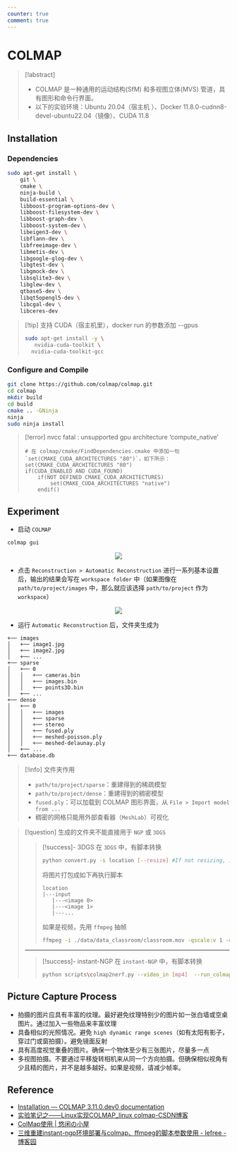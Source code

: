 ```yaml
---
counter: true
comment: true
---
```


# COLMAP

> [!abstract]
> - COLMAP 是一种通用的运动结构(SfM) 和多视图立体(MVS) 管道，具有图形和命令行界面。
> - 以下的实验环境：Ubuntu 20.04（宿主机 ）、Docker 11.8.0-cudnn8-devel-ubuntu22.04（镜像）、CUDA 11.8


## Installation

### Dependencies

```bash
sudo apt-get install \
    git \
    cmake \
    ninja-build \
    build-essential \
    libboost-program-options-dev \
    libboost-filesystem-dev \
    libboost-graph-dev \
    libboost-system-dev \
    libeigen3-dev \
    libflann-dev \
    libfreeimage-dev \
    libmetis-dev \
    libgoogle-glog-dev \
    libgtest-dev \
    libgmock-dev \
    libsqlite3-dev \
    libglew-dev \
    qtbase5-dev \
    libqt5opengl5-dev \
    libcgal-dev \
    libceres-dev
```

> [!tip] 支持 CUDA（宿主机里），docker run 的参数添加 --gpus
>
> ```bash
> sudo apt-get install -y \
>    nvidia-cuda-toolkit \
>   nvidia-cuda-toolkit-gcc
> ```


### Configure and Compile

```bash
git clone https://github.com/colmap/colmap.git
cd colmap
mkdir build
cd build
cmake .. -GNinja
ninja
sudo ninja install
```

> [!error] nvcc fatal : unsupported gpu architecture ‘compute_native’
> ```text
> # 在 colmap/cmake/FindDependencies.cmake 中添加一句 `set(CMAKE_CUDA_ARCHITECTURES "80")`，如下所示：
> set(CMAKE_CUDA_ARCHITECTURES "80")
> if(CUDA_ENABLED AND CUDA_FOUND)
>     if(NOT DEFINED CMAKE_CUDA_ARCHITECTURES)
>         set(CMAKE_CUDA_ARCHITECTURES "native")
>     endif()
> ```

## Experiment

- 启动 `COLMAP`

```bash
colmap gui
```

<center><img src="https://cdn.jsdelivr.net/gh/jujimeizuo/note@gh-pages/assets/images/cv/utils/colmap-1.jpg"></center>

- 点击 `Reconstruction > Automatic Reconstruction` 进行一系列基本设置后，输出的结果会写在 `workspace folder` 中（如果图像在 `path/to/project/images` 中，那么就应该选择 `path/to/project` 作为`workspace`）

<center><img src="https://cdn.jsdelivr.net/gh/jujimeizuo/note@gh-pages/assets/images/cv/utils/colmap-2.jpg"></center>

- 运行 `Automatic Reconstruction` 后，文件夹生成为

```text
+── images
│   +── image1.jpg
│   +── image2.jpg
│   +── ...
+── sparse
│   +── 0
│   │   +── cameras.bin
│   │   +── images.bin
│   │   +── points3D.bin
│   +── ...
+── dense
│   +── 0
│   │   +── images
│   │   +── sparse
│   │   +── stereo
│   │   +── fused.ply
│   │   +── meshed-poisson.ply
│   │   +── meshed-delaunay.ply
│   +── ...
+── database.db
```

> [!info] 文件夹作用
> - `path/to/project/sparse`：重建得到的稀疏模型
> - `path/to/project/dense`：重建得到的稠密模型
> - `fused.ply`：可以加载到 COLMAP 图形界面，从 `File > Import model from ...`
> - 稠密的网格只能用外部查看器（`MeshLab`）可视化


> [!question] 生成的文件夹不能直接用于 `NGP` 或 `3DGS`
> > [!success]- 3DGS
> > 在 `3DGS` 中，有脚本转换
> > ```bash
> > python convert.py -s location [--resize] #If not resizing, ImageMagick is not needed
> > ```
> >
> > 将图片打包成如下再执行脚本
> > ```text
> > location
> > |---input
> >    |---<image 0>
> >    |---<image 1>
> >    |---...
> > ```
> >
> > 如果是视频，先用 `ffmpeg` 抽帧
> > ```bash
> > ffmpeg -i ./data/data_classroom/classroom.mov -qscale:v 1 -qmin 1 -vf fps=8 /path/to/data/input/%04d.jpg
> > ```
> ---
> > [!success]- instant-NGP
> > 在 `instant-NGP` 中，有脚本转换
> > ```bash
> > python scripts\colmap2nerf.py --video_in [mp4]  --run_colmap --colmap_db data\data_classroom\colmap.db --text data\data_classroom\text_colmap   --aabb_scale 16 --out data\data_classroom\transforms.json  --colmap_matcher exhaustive  --video_fps 8
> > ```

## Picture Capture Process

- 拍摄的图片应具有丰富的纹理。最好避免纹理特别少的图片如一张白墙或空桌图片。通过加入一些物品来丰富纹理
- 具备相似的光照情况。避免 `high dynamic range scenes`（如有太阳有影子，穿过门或窗拍摄）。避免镜面反射
- 具有高度视觉重叠的图片。确保一个物体至少有三张图片，尽量多一点
- 多视图拍摄。不要通过平移旋转相机来从同一个方向拍摄。但确保相似视角有少且精的图片，并不是越多越好。如果是视频，请减少帧率。



## Reference

- [Installation — COLMAP 3.11.0.dev0 documentation](https://colmap.github.io/install.html)
- [实验笔记之——Linux实现COLMAP\_linux colmap-CSDN博客](https://blog.csdn.net/gwplovekimi/article/details/135389922)
- [ColMap使用 | 悠闲の小屋](https://keepjolly.com/archives/colmap-use/)
- [三维重建instant-ngp环境部署与colmap、ffmpeg的脚本参数使用 - lefree - 博客园](https://www.cnblogs.com/lefree/articles/17055075.html)